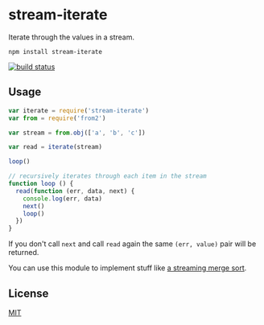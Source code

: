 # stream-iterate

Iterate through the values in a stream.

```
npm install stream-iterate
```

[![build status](http://img.shields.io/travis/mafintosh/stream-iterate.svg?style=flat)](http://travis-ci.org/mafintosh/stream-iterate)

## Usage

``` js
var iterate = require('stream-iterate')
var from = require('from2')

var stream = from.obj(['a', 'b', 'c'])

var read = iterate(stream)

loop()

// recursively iterates through each item in the stream
function loop () {
  read(function (err, data, next) {
    console.log(err, data)
    next()
    loop()
  })
}
```

If you don't call `next` and call `read` again the same `(err, value)` pair will be returned.

You can use this module to implement stuff like [a streaming merge sort](https://github.com/mafintosh/stream-iterate/blob/master/test.js#L5-L47).

## License

[MIT](LICENSE)

